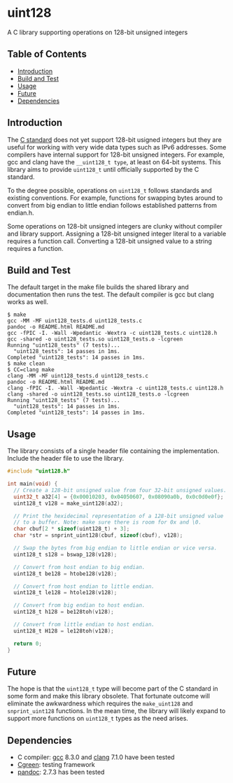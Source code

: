 # uint128

A C library supporting operations on 128-bit unsigned integers

## Table of Contents

* [Introduction](#introduction)
* [Build and Test](#build-and-test)
* [Usage](#usage)
* [Future](#future)
* [Dependencies](#dependencies)

## Introduction

The [C standard](http://www.open-std.org/jtc1/sc22/wg14/www/docs/n2310.pdf)
does not yet support 128-bit usigned integers but they are useful for
working with very wide data types such as IPv6 addresses. Some
compilers have internal support for 128-bit unsigned integers. For
example, gcc and clang have the `__uint128_t type`, at least on 64-bit
systems. This library aims to provide `uint128_t` until officially
supported by the C standard.

To the degree possible, operations on `uint128_t` follows standards and existing
conventions. For example, functions for swapping bytes around to convert from
big endian to little endian follows established patterns from endian.h.

Some operations on 128-bit unsigned integers are clunky without compiler and
library support. Assigning a 128-bit unsigned integer literal to a variable
requires a function call. Converting a 128-bit unsigned value to a string
requires a function.

## Build and Test

The default target in the make file builds the shared library and
documentation then runs the test. The default compiler is gcc but clang works
as well.

```shell
$ make
gcc -MM -MF uint128_tests.d uint128_tests.c
pandoc -o README.html README.md
gcc -fPIC -I. -Wall -Wpedantic -Wextra -c uint128_tests.c uint128.h
gcc -shared -o uint128_tests.so uint128_tests.o -lcgreen
Running "uint128_tests" (7 tests)...
  "uint128_tests": 14 passes in 1ms.
Completed "uint128_tests": 14 passes in 1ms.
$ make clean
$ CC=clang make
clang -MM -MF uint128_tests.d uint128_tests.c
pandoc -o README.html README.md
clang -fPIC -I. -Wall -Wpedantic -Wextra -c uint128_tests.c uint128.h
clang -shared -o uint128_tests.so uint128_tests.o -lcgreen
Running "uint128_tests" (7 tests)...
  "uint128_tests": 14 passes in 1ms.
Completed "uint128_tests": 14 passes in 1ms.
```

## Usage

The library consists of a single header file containing the implementation.
Include the header file to use the library.

```C
#include "uint128.h"

int main(void) {
  // Create a 128-bit unsigned value from four 32-bit unsigned values.
  uint32_t a32[4] = {0x00010203, 0x04050607, 0x08090a0b, 0x0c0d0e0f};
  uint128_t v128 = make_uint128(a32);

  // Print the hexidecimal representation of a 128-bit unsigned value
  // to a buffer. Note: make sure there is room for 0x and \0.
  char cbuf[2 * sizeof(uint128_t) + 3];
  char *str = snprint_uint128(cbuf, sizeof(cbuf), v128);

  // Swap the bytes from big endian to little endian or vice versa.
  uint128_t s128 = bswap_128(v128);

  // Convert from host endian to big endian.
  uint128_t be128 = htobe128(v128);

  // Convert from host endian to little endian.
  uint128_t le128 = htole128(v128);

  // Convert from big endian to host endian.
  uint128_t h128 = be128toh(v128);

  // Convert from little endian to host endian.
  uint128_t H128 = le128toh(v128);

  return 0;
}
```

## Future

The hope is that the `uint128_t` type will become part of the C standard in
some form and make this library obsolete. That fortunate outcome will
eliminate the awkwardness which requires the `make_uint128` and
`snprint_uint128` functions. In the mean time, the library will likely expand
to support more functions on `uint128_t` types as the need arises.

## Dependencies

* C compiler: [gcc](https://gcc.gnu.org/) 8.3.0 and [clang](https://clang.llvm.org/) 7.1.0 have been tested
* [Cgreen](https://cgreen-devs.github.io/): testing framework
* [pandoc](https://pandoc.org/): 2.7.3 has been tested
